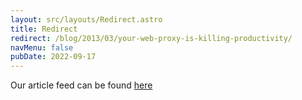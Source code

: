 ```yaml
---
layout: src/layouts/Redirect.astro
title: Redirect
redirect: /blog/2013/03/your-web-proxy-is-killing-productivity/
navMenu: false
pubDate: 2022-09-17
---
```

<div>
Our article feed can be found <a href="/blog/2013/03/your-web-proxy-is-killing-productivity/">here</a>
</div>
